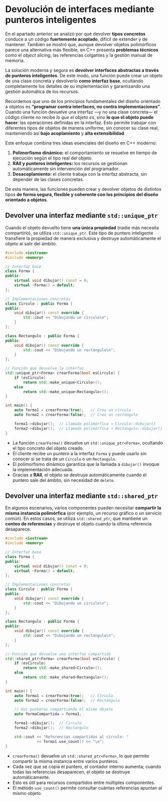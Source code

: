 # Devolución de interfaces mediante punteros inteligentes

En el apartado anterior se analizó por qué devolver **tipos concretos** conduce a un código **fuertemente acoplado**, difícil de extender y de mantener.
También se mostró que, aunque devolver objetos polimórficos parece una alternativa más flexible, en C++ presenta **problemas técnicos** como el *object slicing*, las referencias colgantes y la gestión manual de memoria.

La solución moderna y segura es **devolver interfaces abstractas a través de punteros inteligentes**.
De este modo, una función puede crear un objeto de una clase concreta y devolverlo **como interfaz base**, ocultando completamente los detalles de su implementación y garantizando una gestión automática de los recursos.

Recordemos que uno de los principios fundamentales del diseño orientado a objetos es **“programar contra interfaces, no contra implementaciones”**.
Cuando una función devuelve una interfaz —y no una clase concreta— el código cliente no recibe *lo que el objeto es*, sino **lo que el objeto puede hacer**: las operaciones definidas en la interfaz.
Esto permite trabajar con diferentes tipos de objetos de manera uniforme, sin conocer su clase real, manteniendo así **bajo acoplamiento** y **alta extensibilidad**.

Este enfoque combina tres ideas esenciales del diseño en C++ moderno:

1. **Polimorfismo dinámico:** el comportamiento se resuelve en tiempo de ejecución según el tipo real del objeto.
2. **RAII y punteros inteligentes:** los recursos se gestionan automáticamente sin intervención del programador.
3. **Desacoplamiento:** el cliente trabaja con la interfaz abstracta, sin depender de las clases concretas.

De esta manera, las funciones pueden crear y devolver objetos de distintos tipos **de forma segura, flexible y coherente con los principios del diseño orientado a objetos**.

## Devolver una interfaz mediante `std::unique_ptr`

Cuando el objeto devuelto tiene **una única propiedad** (nadie más necesita compartirlo), se utiliza `std::unique_ptr`. Este tipo de puntero inteligente transfiere la propiedad de manera exclusiva y destruye automáticamente el objeto al salir del ámbito.

```cpp
#include <iostream>
#include <memory>

// Interfaz base
class Forma {
public:
    virtual void dibujar() const = 0;
    virtual ~Forma() = default;
};

// Implementaciones concretas
class Circulo : public Forma {
public:
    void dibujar() const override {
        std::cout << "Dibujando un círculo\n";
    }
};

class Rectangulo : public Forma {
public:
    void dibujar() const override {
        std::cout << "Dibujando un rectángulo\n";
    }
};

// Función que devuelve la interfaz
std::unique_ptr<Forma> crearForma(bool esCirculo) {
    if (esCirculo)
        return std::make_unique<Circulo>();
    else
        return std::make_unique<Rectangulo>();
}

int main() {
    auto forma1 = crearForma(true);   // Crea un círculo
    auto forma2 = crearForma(false);  // Crea un rectángulo

    forma1->dibujar();  // Llamada polimórfica → Circulo::dibujar()
    forma2->dibujar();  // Llamada polimórfica → Rectangulo::dibujar()
}
```

* La función `crearForma()` devuelve un `std::unique_ptr<Forma>`, ocultando el tipo concreto del objeto creado.
* El cliente recibe un puntero a la interfaz `Forma` y puede usarlo sin conocer si se trata de un `Circulo` o un `Rectangulo`.
* El polimorfismo dinámico garantiza que la llamada a `dibujar()` invoque la implementación adecuada.
* Gracias a **RAII**, el objeto se destruye automáticamente cuando el puntero sale del ámbito, sin necesidad de `delete`.

## Devolver una interfaz mediante `std::shared_ptr`

En algunos escenarios, varios componentes pueden necesitar **compartir la misma instancia polimórfica** (por ejemplo, un recurso gráfico o un servicio común).
En estos casos, se utiliza `std::shared_ptr`, que mantiene un **conteo de referencias** y destruye el objeto cuando la última referencia desaparece.

```cpp
#include <iostream>
#include <memory>

// Interfaz base
class Forma {
public:
    virtual void dibujar() const = 0;
    virtual ~Forma() = default;
};

// Implementaciones concretas
class Circulo : public Forma {
public:
    void dibujar() const override {
        std::cout << "Dibujando un círculo\n";
    }
};

class Rectangulo : public Forma {
public:
    void dibujar() const override {
        std::cout << "Dibujando un rectángulo\n";
    }
};

// Función que devuelve una interfaz compartida
std::shared_ptr<Forma> crearForma(bool esCirculo) {
    if (esCirculo)
        return std::make_shared<Circulo>();
    else
        return std::make_shared<Rectangulo>();
}

int main() {
    auto forma1 = crearForma(true);   // Círculo
    auto forma2 = crearForma(false);  // Rectángulo

    // Dos punteros compartiendo el mismo objeto
    auto formaCompartida = forma1;

    forma1->dibujar();  // Circulo
    forma2->dibujar();  // Rectangulo

    std::cout << "Referencias compartidas al círculo: "
              << forma1.use_count() << "\n";
}
```

* `crearForma()` devuelve un `std::shared_ptr<Forma>`, lo que permite compartir la misma instancia entre varios punteros.
* Cada vez que se copia el puntero, el contador interno aumenta; cuando todas las referencias desaparecen, el objeto se destruye automáticamente.
* Esto es útil para recursos compartidos entre múltiples componentes.
* El método `use_count()` permite consultar cuántas referencias apuntan al mismo objeto.

